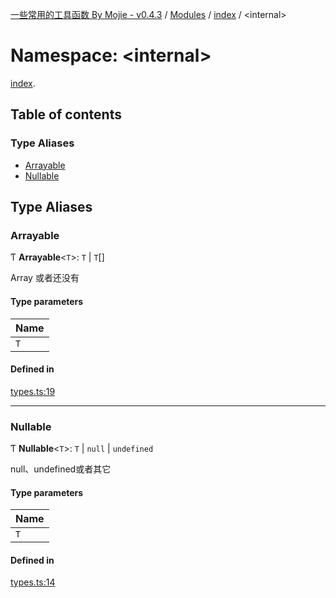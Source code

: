 [一些常用的工具函数 By Mojie - v0.4.3](../README.md) / [Modules](../modules.md) / [index](index.md) / <internal\>

# Namespace: <internal\>

[index](index.md).<internal>

## Table of contents

### Type Aliases

- [Arrayable](index._internal_.md#arrayable)
- [Nullable](index._internal_.md#nullable)

## Type Aliases

### Arrayable

Ƭ **Arrayable**<`T`\>: `T` \| `T`[]

Array 或者还没有

#### Type parameters

| Name |
| :------ |
| `T` |

#### Defined in

[types.ts:19](https://github.com/mojiefong/utils/blob/d3e262f/src/types.ts#L19)

___

### Nullable

Ƭ **Nullable**<`T`\>: `T` \| ``null`` \| `undefined`

null、undefined或者其它

#### Type parameters

| Name |
| :------ |
| `T` |

#### Defined in

[types.ts:14](https://github.com/mojiefong/utils/blob/d3e262f/src/types.ts#L14)
